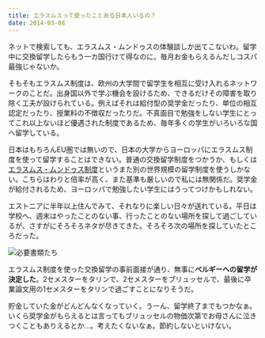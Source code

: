 ```yaml
---
title: エラスムスって使ったことある日本人いるの？
date: 2014-03-08
---
```


ネットで検索しても、エラスムス・ムンドゥスの体験談しか出てこないわ。留学中に交換留学したらもう一カ国行けて得なのに。毎月お金もらえるんだしコスパ最強じゃないか。

そもそもエラスムス制度は、欧州の大学間で留学生を相互に受け入れるネットワークのことだ。出身国以外で学ぶ機会を設けるため、できるだけその障害を取り除く工夫が設けられている。例えばそれは給付型の奨学金だったり、単位の相互認定だったり、授業料の不徴収だったりだ。不真面目で勉強をしない学生にとってこれ以上ないほど優遇された制度であるため、毎年多くの学生がいろいろな国へ留学している。

日本はもちろんEU圏では無いので、日本の大学からヨーロッパにエラスムス制度を使って留学することはできない。普通の交換留学制度をつかうか、もしくは[エラスムス・ムンドゥス制度](http://www.euinjapan.jp/programme/erasmus/)というまた別の世界規模の留学制度を使うしかない。こちらはわりと倍率が高く、また基準も厳しいので私には無関係だ。奨学金が給付されるため、ヨーロッパで勉強したい学生にはうってつけかもしれない。

エストニアに半年以上住んでみて、それなりに楽しい日々が送れている。平日は学校へ、週末はやったことのない事、行ったことのない場所を探して過ごしているが、さすがにそろそろネタが尽きてきた。そろそろ次の場所を探していたところだった。

![必要書類たち](https://img.xar.sh/13884185072_68da904ed3_h.jpg)

エラスムス制度を使った交換留学の事前面接が通り、無事に**ベルギーへの留学が決定した**。2セメスターをタリンで、2セメスターをブリュッセルで、最後に卒業論文用の1セメスターをタリンで過ごすことになりそうだ。

貯金していた金がどんどんなくなっていく。うーん、留学終了までもつかなぁ。いくら奨学金がもらえるとは言ってもブリュッセルの物価次第でお母さんに泣きつくこともありえるとか…。考えたくないなぁ。節約しないといけない。
